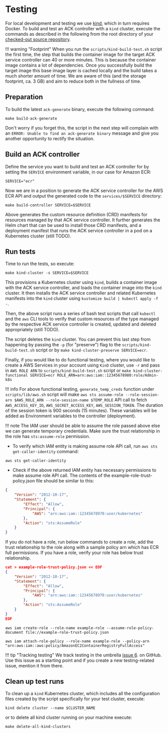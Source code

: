 # Testing

For local development and testing we use [kind](https://kind.sigs.k8s.io/), 
which in turn requires Docker. To build and test an ACK controller with a
`kind` cluster, execute the commands as described in the following from the
root directory of your [checked-out source repository](../setup/).

!!! warning "Footprint"
    When you run the `scripts/kind-build-test.sh` script the first time,
    the step that builds the container image for the target ACK service
    controller can 40 or more minutes. This is because the container image
    contains a lot of dependencies. Once you successfully build the target
    image this base image layer is cached locally and the build takes a much 
    shorter amount of time. We are aware of this (and the storage footprint,
    ca. 3 GB) and aim to reduce both in the fullness of time.

## Preparation

To build the latest `ack-generate` binary, execute the following command:

```
make build-ack-generate
```

Don't worry if you forget this, the script in the next step will complain with
an `ERROR: Unable to find an ack-generate binary` message and give you another
opportunity to rectify the situation.

## Build an ACK controller

Define the service you want to build and test an ACK controller for by setting
the `SERVICE` environment variable, in our case for Amazon ECR:

```
SERVICE="ecr"
```

Now we are in a position to generate the ACK service controller for the AWS ECR
API and output the generated code to the `services/$SERVICE` directory:

```
make build-controller SERVICE=$SERVICE
```

Above generates the custom resource definition (CRD) manifests for resources
managed by that ACK service controller. It further generates the Helm chart
that can be used to install those CRD manifests, and a deployment manifest 
that runs the ACK service controller in a pod on a Kubernetes cluster (still TODO).

## Run tests

Time to run the tests, so execute:

```
make kind-cluster -s SERVICE=$SERVICE
```

This provisions a Kubernetes cluster using `kind`, builds a container image with
the ACK service controller, and loads the container image into the `kind` cluster.
It then installs the ACK service controller and related Kubernetes manifests into
the `kind` cluster using `kustomize build | kubectl apply -f -`.

Then, the above script runs a series of bash test scripts that call `kubectl`
and the `aws` CLI tools to verify that custom resources of the type managed by
the respective ACK service controller is created, updated and deleted
appropriately (still TODO).

The script deletes the `kind` cluster. You can prevent this last
step from happening by passing the `-p` (for "preserve") flag to the
`scripts/kind-build-test.sh` script or by `make kind-cluster-preserve SERVICE=ecr`.

Finally, if you would like to do functional testing, where you would like to create a AWS Services 
in your account using `KinD` cluster, use `-r` and pass in `AWS ROLE ARN` to `scripts/kind-build-test.sh` script or
`make kind-cluster-functional SERVICE=ecr ROLE_ARN=arn:aws:iam::12345678980:role/Admin-k8s`

!!! info 
     For above functional testing, `generate_temp_creds` function under `scripts/lib/aws.sh` script will 
     make `aws sts assume-role --role-session-arn $AWS_ROLE_ARN --role-session-name $TEMP_ROLE` API call 
     to fetch `AWS_ACCESS_KEY_ID`, `AWS_SECRET_ACCESS_KEY`, `AWS_SESSION_TOKEN`. 
     The duration of the session token is 900 seconds (15 minutes). These variables will be added as Environment variables to the controller (deployment). 


!!! note
    The IAM user should be able to assume the role passed above else we can generate temporary credentials. 
    Make sure the trust relationship in the role has `sts:assume-role` permission. 

* To verify which IAM entity is making assume role API call, run `aws sts get-caller-identity` command:

```
aws sts get-caller-identity
```

* Check if the above returned IAM entity has necessary permissions to make assume role API call. 
  The contents of the example-role-trust-policy.json file should be similar to this:    
``` json
{
	"Version": "2012-10-17",
	"Statement": {
		"Effect": "Allow",
		"Principal": {
			"AWS": "arn:aws:iam::12345678970:user/kubernetes"
		},
		"Action": "sts:AssumeRole"
	}
}
```

If you do not have a role, run below commands to create a role, add the trust relationship to the role along with a sample policy arn which has ECR full permissions. 
If you have a role, verify your role has below trust relationship. 

``` json
cat > example-role-trust-policy.json << EOF
{
	"Version": "2012-10-17",
	"Statement": {
		"Effect": "Allow",
		"Principal": {
			"AWS": "arn:aws:iam::12345678970:user/kubernetes"
		},
		"Action": "sts:AssumeRole"
	}
}
EOF 
```

```
aws iam create-role --role-name example-role --assume-role-policy-document file://example-role-trust-policy.json
```
```
aws iam attach-role-policy --role-name example-role --policy-arn "arn:aws:iam::aws:policy/AmazonEC2ContainerRegistryFullAccess"
```

!!! tip "Tracking testing"
    We track testing in the umbrella [issue 6](https://github.com/aws/aws-controllers-k8s/issues/6).
    on GitHub. Use this issue as a starting point and if you create a new
    testing-related issue, mention it from there.

## Clean up test runs

To clean up a `kind` Kubernetes cluster, which includes all the
configuration files created by the script specifically for your test cluster,
execute:

```
kind delete cluster --name $CLUSTER_NAME
```
or to delete all kind cluster running on your machine execute: 
```
make delete-all-kind-clusters
```
